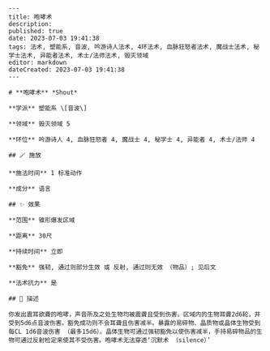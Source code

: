 
    ---
    title: 咆哮术
    description: 
    published: true
    date: 2023-07-03 19:41:38
    tags: 法术, 塑能系, 音波, 吟游诗人法术, 4环法术, 血脉狂怒者法术, 魔战士法术, 秘学士法术, 异能者法术, 术士/法师法术, 毁灭领域
    editor: markdown
    dateCreated: 2023-07-03 19:41:38
    ---

    # **咆哮术** *Shout*

    **学派** 塑能系 \[音波\] 

    **领域** 毁灭领域 5

    **环位** 吟游诗人 4, 血脉狂怒者 4, 魔战士 4, 秘学士 4, 异能者 4, 术士/法师 4

    ## 🪄 施放

    **施法时间** 1 标准动作

    **成分** 语言

    ## ✨ 效果  

    **范围** 锥形爆发区域

    **距离** 30尺  

    **持续时间** 立即 

    **豁免** 强韧, 通过则部分生效 或 反射, 通过则无效 （物品）; 见后文

    **法术抗力** 是

    ## 📖 描述

    你发出震耳欲聋的咆哮，声音所及之处生物均被震聋且受到伤害。区域内的生物耳聋2d6轮，并受到5d6点音波伤害。豁免成功则不会耳聋且伤害减半。暴露的易碎物、晶质物或晶体生物受到每CL 1d6音波伤害 （最多15d6）。晶体生物可通过强韧豁免以使伤害减半，手持易碎物品的生物可通过反射检定来使其不受伤害。咆哮术无法穿透‘沉默术 （silence）’
    